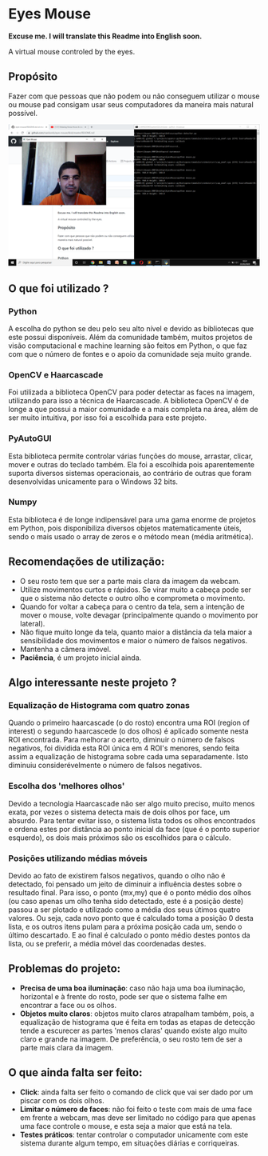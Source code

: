 # Eyes Mouse

**Excuse me. I will translate this Readme into English soon.**

A virtual mouse controled by the eyes.

## Propósito

Fazer com que pessoas que não podem ou não conseguem utilizar o mouse ou mouse pad consigam usar seus computadores da maneira mais natural possível.

![Prints da tela durante utilização](https://github.com/manbomb/eyes-mouse/blob/master/prints.png)

## O que foi utilizado ?

### Python

A escolha do python se deu pelo seu alto nível e devido as bibliotecas que este possui disponíveis. Além da comunidade também, muitos projetos de visão computacional e machine learning são feitos em Python, o que faz com que o número de fontes e o apoio da comunidade seja muito grande.

### OpenCV e Haarcascade

Foi utilizada a biblioteca OpenCV para poder detectar as faces na imagem, utilizando para isso a técnica de Haarcascade. A biblioteca OpenCV é de longe a que possui a maior comunidade e a mais completa na área, além de ser muito intuitiva, por isso foi a escolhida para este projeto.

### PyAutoGUI

Esta biblioteca permite controlar várias funções do mouse, arrastar, clicar, mover e outras do teclado também. Ela foi a escolhida pois aparentemente suporta diversos sistemas operacionais, ao contrário de outras que foram desenvolvidas unicamente para o Windows 32 bits.

### Numpy

Esta biblioteca é de longe indipensável para uma gama enorme de projetos em Python, pois disponibiliza diversos objetos matematicamente úteis, sendo o mais usado o array de zeros e o método mean (média aritmética).

## Recomendações de utilização:

- O seu rosto tem que ser a parte mais clara da imagem da webcam.
- Utilize movimentos curtos e rápidos. Se virar muito a cabeça pode ser que o sistema não detecte o outro olho e comprometa o movimento.
- Quando for voltar a cabeça para o centro da tela, sem a intenção de mover o mouse, volte devagar (principalmente quando o movimento por lateral).
- Não fique muito longe da tela, quanto maior a distância da tela maior a sensibilidade dos movimentos e maior o número de falsos negativos.
- Mantenha a câmera imóvel.
- **Paciência**, é um projeto inicial ainda.

## Algo interessante neste projeto ?

### Equalização de Histograma com quatro zonas

Quando o primeiro haarcascade (o do rosto) encontra uma ROI (region of interest) o segundo haarcascede (o dos olhos) é aplicado somente nesta ROI encontrada. Para melhorar o acerto, diminuir o número de falsos negativos, foi dividida esta ROI única em 4 ROI's menores, sendo feita assim a equalização de histograma sobre cada uma separadamente. Isto diminuiu considerévelmente o número de falsos negativos.

### Escolha dos 'melhores olhos'

Devido a tecnologia Haarcascade não ser algo muito preciso, muito menos exata, por vezes o sistema detecta mais de dois olhos por face, um absurdo. Para tentar evitar isso, o sistema lista todos os olhos encontrados e ordena estes por distância ao ponto inicial da face (que é o ponto superior esquerdo), os dois mais próximos são os escolhidos para o cálculo.

### Posições utilizando médias móveis

Devido ao fato de existirem falsos negativos, quando o olho não é detectado, foi pensado um jeito de diminuir a influência destes sobre o resultado final. Para isso, o ponto (mx,my) que é o ponto médio dos olhos (ou caso apenas um olho tenha sido detectado, este é a posição deste) passou a ser plotado e utilizado como a média dos seus útimos quatro valores. Ou seja, cada novo ponto que é calculado toma a posição 0 desta lista, e os outros itens pulam para a próxima posição cada um, sendo o último descartado. E ao final é calculado o ponto médio destes pontos da lista, ou se preferir, a média móvel das coordenadas destes.

## Problemas do projeto:

- **Precisa de uma boa iluminação**: caso não haja uma boa iluminação, horizontal e à frente do rosto, pode ser que o sistema falhe em encontrar a face ou os olhos.
- **Objetos muito claros**: objetos muito claros atrapalham também, pois, a equalização de histograma que é feita em todas as etapas de detecção tende a escurecer as partes 'menos claras' quando existe algo muito claro e grande na imagem. De preferência, o seu rosto tem de ser a parte mais clara da imagem.

## O que ainda falta ser feito:

- **Click**: ainda falta ser feito o comando de click que vai ser dado por um piscar com os dois olhos.
- **Limitar o número de faces**: não foi feito o teste com mais de uma face em frente a webcam, mas deve ser limitado no código para que apenas uma face controle o mouse, e esta seja a maior que está na tela.
- **Testes práticos**: tentar controlar o computador unicamente com este sistema durante algum tempo, em situações diárias e corriqueiras.
